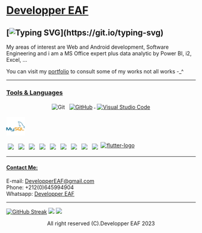 # <u>Developper EAF</u>

## [![Typing SVG](https://readme-typing-svg.herokuapp.com?font=comfortaa&color=016EEA&size=24&width=550&lines=+El+Azbi+Fouad;Software+Engineer;Full-Stack+Web+and+Anroid+Developer!)](https://git.io/typing-svg)
My areas of interest are Web and Android development,  Software Engineering and i am a MS Office expert plus data analytic by Power BI, i2, Excel, ...
<br>

You can visit my [portfolio](https://fouadeaf.github.io/Developper_EAF/ "portfolio") to consult some of my works not all works -_^ 
<br>

---
### <u>Tools & Languages</u>

<p align="center">
<!-- Git -->
<img src="https://cdn.jsdelivr.net/gh/devicons/devicon/icons/git/git-original.svg" alt="Git"  height="40" style="vertical-align:top; margin:4px">
<!-- Github -->
<a href="https://github.com/FouadEAF/" rel="noreferrer"> 
<img  src="https://encrypted-tbn0.gstatic.com/images?q=tbn:ANd9GcSuZ3SKA8cR3JS27Y_ijrqVSHjoDKjM_bhK7Q&usqp=CAU" alt="GitHub"  height="40" style="vertical-align:top;   margin:4px">
</a>
<!-- Visual Studio Code -->
<a href="https://code.visualstudio.com/download" target="_blank" rel="noreferrer">
<img src="https://cdn.jsdelivr.net/gh/devicons/devicon/icons/vscode/vscode-original.svg" alt="Visual Studio Code" height="40" style="vertical-align:top; margin:4px">
</a>
<!-- Andoid Studio -->
<!-- <img src="![Alt text](image.png)" height="40" style="vertical-align:top; margin:4px"> -->

<!-- mysql -->
<a href="https://www.mysql.com/" target="_blank" rel="noreferrer"> <img src="https://raw.githubusercontent.com/devicons/devicon/master/icons/mysql/mysql-original-wordmark.svg" alt="mysql" height="50"/> </a>
<!-- Shell -->
<img src="https://user-images.githubusercontent.com/76790341/190482427-414de214-10ea-4b75-9949-9d2e51c50b09.png" height="40" style="vertical-align:top; margin:4px">
<!-- ubuntu -->
<img src="https://user-images.githbusercontent.com/76790341/190482899-5367a114-82bb-48e4-987e-d371df18d545.png" height="40" style="vertical-align:top; margin:4px">
<!-- Python -->
<img src="https://user-images.githubusercontent.com/76790341/187140476-61664fc5-1562-48a3-a5a5-f2f6d8ac917f.png" height="40" style="vertical-align:top; margin:4px">
<!-- Objectif C -->
<img src="https://user-images.githubusercontent.com/76790341/187141646-76dd8b84-1e63-4b5e-b61d-30040f2573cb.png"height="40" style="vertical-align:top; margin:4px">
<!-- Flask -->
<img src="https://user-images.githubusercontent.com/76790341/187142840-1acfcea2-a215-4f56-b11e-216fc8aa885b.png" height="40" style="vertical-align:top; margin:4px">
<!-- HTML -->
<img src="https://user-images.githubusercontent.com/76790341/187141391-bfad1a42-3cc2-4edd-903b-6d362ee63fc2.png" height="40" style="vertical-align:top; margin:4px">
<!-- CSS -->
<img src="https://user-images.githubusercontent.com/76790341/187142293-2280c369-2a56-4dcd-8547-df421d9421fe.png" height="40" style="vertical-align:top; margin:4px">
<!-- JavaScript -->
<img src="https://user-images.githubusercontent.com/76790341/187142409-fa9b3fc9-8e08-4870-b4d9-a630a3505339.png" height="40" style="vertical-align:top; margin:4px">
<!-- Dart -->
<img src="https://dart.dev/assets/img/shared/dart/logo+text/horizontal/white.svg" height="50" style="vertical-align:top; margin:4px">
<!-- Flutter -->
<a href="https://im.ge/i/E07Inr"><img src="https://i.im.ge/2023/12/10/E07Inr.flutter-logo.png" alt="flutter-logo" border="0"></a>

</p>
                                                                                                                                                    
---

#### <u>Contact Me:</u> <br>
E-mail: DevelopperEAF@gmail.com<br>
Phone: +212(0)645994904<br>
Whatsapp: [Developper EAF](https://wa.me/212645994904 "whatsapp")

---

[![GitHub Streak](https://github-readme-streak-stats.herokuapp.com/?user=FouadEAF)](https://git.io/streak-stats)
<img height="200em" src="https://github-profile-summary-cards.vercel.app/api/cards/repos-per-language?username=FouadEAF"/>
<img height="200em" src="https://github-profile-summary-cards.vercel.app/api/cards/stats?username=FouadEAF&theme=github"/>

<p align="center"> All right reserved (C).Developper EAF 2023 </p>
